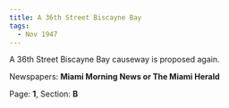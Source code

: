 ```yaml
---  
title: A 36th Street Biscayne Bay  
tags:  
  - Nov 1947  
---  
```

  
A 36th Street Biscayne Bay causeway is proposed again.  
  
Newspapers: **Miami Morning News or The Miami Herald**  
  
Page: **1**, Section: **B** 
